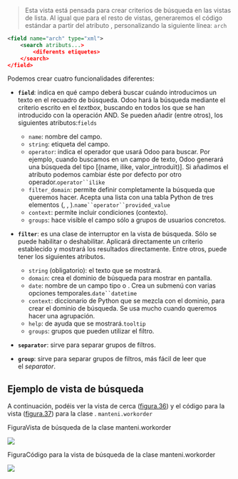> Esta vista está pensada para crear criterios de búsqueda en las vistas de lista. Al igual que para el resto de vistas, generaremos el código estándar a partir del atributo , personalizando la siguiente línea: `arch`

```xml
<field name="arch" type="xml">
   	<search atributs...>
		<diferents etiquetes>
	</search>
</field>
```

Podemos crear cuatro funcionalidades diferentes:

- **`field`**: indica en qué campo deberá buscar cuándo introducimos un texto en el recuadro de búsqueda. Odoo hará la búsqueda mediante el criterio escrito en el _textbox_, buscando en todos los que se han introducido con la operación AND. Se pueden añadir (entre otros), los siguientes atributos:`fields`
    - `name`: nombre del campo.
    - `string`: etiqueta del campo.
    - `operator`: indica el operador que usará Odoo para buscar. Por ejemplo, cuando buscamos en un campo de texto, Odoo generará una búsqueda del tipo [(name, ilike, valor_introduït)]. Si añadimos el atributo podemos cambiar éste por defecto por otro operador.`operator``ilike`
    - `filter_domain`: permite definir completamente la búsqueda que queremos hacer. Acepta una lista con una tabla Python de tres elementos (, , ).`name``operator``provided_value`
    - `context`: permite incluir condiciones (contexto).
    - `groups`: hace visible el campo sólo a grupos de usuarios concretos.

- **`filter`**: es una clase de interruptor en la vista de búsqueda. Sólo se puede habilitar o deshabilitar. Aplicará directamente un criterio establecido y mostrará los resultados directamente. Entre otros, puede tener los siguientes atributos.
    - `string` (obligatorio): el texto que se mostrará.
    - `domain`: crea el dominio de búsqueda para mostrar en pantalla.
    - `date`: nombre de un campo tipo o . Crea un submenú con varias opciones temporales.`date``datetime`
    - `context`: diccionario de Python que se mezcla con el dominio, para crear el dominio de búsqueda. Se usa mucho cuando queremos hacer una agrupación.
    - `help`: de ayuda que se mostrará.`tooltip`
    - `groups`: grupos que pueden utilizar el filtro.
- **`separator`**: sirve para separar grupos de filtros.
- **`group`**: sirve para separar grupos de filtros, más fácil de leer que el _separator_.

## Ejemplo de vista de búsqueda

A continuación, podéis ver la vista de cerca ([figura.36](https://ioc.xtec.cat/materials/FP/Recursos/fp_dam_m10_/web/fp_dam_m10_htmlindex/WebContent/u2/a2/continguts.html#Figura%2056)) y el código para la vista ([figura.37](https://ioc.xtec.cat/materials/FP/Recursos/fp_dam_m10_/web/fp_dam_m10_htmlindex/WebContent/u2/a2/continguts.html#Figura%2057)) para la clase . `manteni.workorder`

FiguraVista de búsqueda de la clase manteni.workorder

![](https://ioc.xtec.cat/materials/FP/Recursos/fp_dam_m10_/web/fp_dam_m10_htmlindex/WebContent/u2/media/59.png)

FiguraCódigo para la vista de búsqueda de la clase manteni.workorder

![](https://ioc.xtec.cat/materials/FP/Recursos/fp_dam_m10_/web/fp_dam_m10_htmlindex/WebContent/u2/media/60.png)